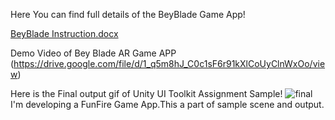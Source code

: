 Here You can find full details of the BeyBlade Game App!

[BeyBlade Instruction.docx](https://github.com/user-attachments/files/18307777/BeyBlade.Instruction.docx)

Demo Video of Bey Blade AR Game APP (https://drive.google.com/file/d/1_q5m8hJ_C0c1sF6r91kXlCoUyClnWxOo/view)

Here is the Final output gif of Unity UI Toolkit Assignment Sample!
![final](https://github.com/user-attachments/assets/65a6ee71-0b8b-477a-88f1-33a9cdf10ff1)
I'm developing a FunFire Game App.This a part of sample scene and output.
